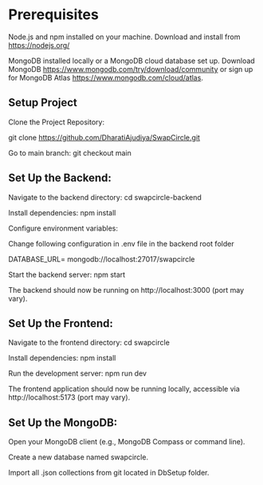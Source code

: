  # Prerequisites 

Node.js and npm installed on your machine. Download and install from https://nodejs.org/

MongoDB installed locally or a MongoDB cloud database set up. Download MongoDB https://www.mongodb.com/try/download/community or sign up for MongoDB Atlas https://www.mongodb.com/cloud/atlas. 

## Setup Project 

Clone the Project Repository: 

git clone https://github.com/DharatiAjudiya/SwapCircle.git 

Go to main branch: git checkout main 

## Set Up the Backend: 

Navigate to the backend directory: cd swapcircle-backend 

Install dependencies: npm install 

Configure environment variables: 

Change following configuration in .env file in the backend root folder  

DATABASE_URL= mongodb://localhost:27017/swapcircle 

Start the backend server: npm start 

The backend should now be running on http://localhost:3000 (port may vary). 

## Set Up the Frontend: 

Navigate to the frontend directory: cd swapcircle 

Install dependencies: npm install 

Run the development server: npm run dev 

The frontend application should now be running locally, accessible via http://localhost:5173 (port may vary). 

## Set Up the MongoDB: 

Open your MongoDB client (e.g., MongoDB Compass or command line). 

Create a new database named swapcircle. 

Import all .json collections from git located in DbSetup folder.  
